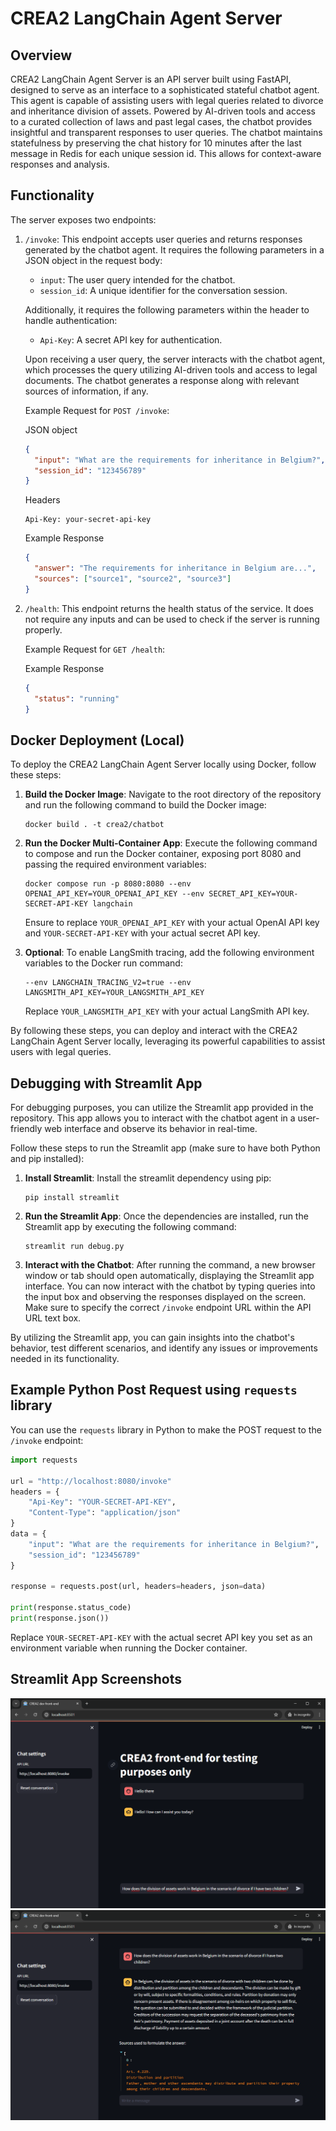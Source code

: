 # CREA2 LangChain Agent Server

## Overview
CREA2 LangChain Agent Server is an API server built using FastAPI, designed to serve as an interface to a sophisticated stateful chatbot agent. This agent is capable of assisting users with legal queries related to divorce and inheritance division of assets. Powered by AI-driven tools and access to a curated collection of laws and past legal cases, the chatbot provides insightful and transparent responses to user queries. The chatbot maintains statefulness by preserving the chat history for 10 minutes after the last message in Redis for each unique session id. This allows for context-aware responses and analysis.

## Functionality
The server exposes two endpoints:

1. `/invoke`: This endpoint accepts user queries and returns responses generated by the chatbot agent. It requires the following parameters in a JSON object in the request body:
   - `input`: The user query intended for the chatbot.
   - `session_id`: A unique identifier for the conversation session.
   
   Additionally, it requires the following parameters within the header to handle authentication:
   - `Api-Key`: A secret API key for authentication.

   Upon receiving a user query, the server interacts with the chatbot agent, which processes the query utilizing AI-driven tools and access to legal documents. The chatbot generates a response along with relevant sources of information, if any.

   Example Request for `POST /invoke`:

   JSON object
   ```json
   {
     "input": "What are the requirements for inheritance in Belgium?",
     "session_id": "123456789"
   }
   ```
   Headers
   ```http
   Api-Key: your-secret-api-key
   ```

   Example Response
   ```json
   {
     "answer": "The requirements for inheritance in Belgium are...",
     "sources": ["source1", "source2", "source3"]
   }
   ```

2. `/health`: This endpoint returns the health status of the service. It does not require any inputs and can be used to check if the server is running properly.

   Example Request for `GET /health`:
   
   Example Response
   ```json
   {
     "status": "running"
   }
   ```

## Docker Deployment (Local)
To deploy the CREA2 LangChain Agent Server locally using Docker, follow these steps:

1. **Build the Docker Image**: Navigate to the root directory of the repository and run the following command to build the Docker image:
    ```
    docker build . -t crea2/chatbot
    ```

2. **Run the Docker Multi-Container App**: Execute the following command to compose and run the Docker container, exposing port 8080 and passing the required environment variables:
    ```
    docker compose run -p 8080:8080 --env OPENAI_API_KEY=YOUR_OPENAI_API_KEY --env SECRET_API_KEY=YOUR-SECRET-API-KEY langchain
    ```

    Ensure to replace `YOUR_OPENAI_API_KEY` with your actual OpenAI API key and `YOUR-SECRET-API-KEY` with your actual secret API key.

3. **Optional**: To enable LangSmith tracing, add the following environment variables to the Docker run command:
    ```
    --env LANGCHAIN_TRACING_V2=true --env LANGSMITH_API_KEY=YOUR_LANGSMITH_API_KEY
    ```

    Replace `YOUR_LANGSMITH_API_KEY` with your actual LangSmith API key.

By following these steps, you can deploy and interact with the CREA2 LangChain Agent Server locally, leveraging its powerful capabilities to assist users with legal queries.

## Debugging with Streamlit App

For debugging purposes, you can utilize the Streamlit app provided in the repository. This app allows you to interact with the chatbot agent in a user-friendly web interface and observe its behavior in real-time.

Follow these steps to run the Streamlit app (make sure to have both Python and pip installed):

1. **Install Streamlit**: Install the streamlit dependency using pip:
   ```
   pip install streamlit
   ```

2. **Run the Streamlit App**: Once the dependencies are installed, run the Streamlit app by executing the following command:
   ```
   streamlit run debug.py
   ```

3. **Interact with the Chatbot**: After running the command, a new browser window or tab should open automatically, displaying the Streamlit app interface. You can now interact with the chatbot by typing queries into the input box and observing the responses displayed on the screen. Make sure to specify the correct `/invoke` endpoint URL within the API URL text box.

By utilizing the Streamlit app, you can gain insights into the chatbot's behavior, test different scenarios, and identify any issues or improvements needed in its functionality.

## Example Python Post Request using `requests` library

You can use the `requests` library in Python to make the POST request to the `/invoke` endpoint:

```python
import requests

url = "http://localhost:8080/invoke"
headers = {
    "Api-Key": "YOUR-SECRET-API-KEY",
    "Content-Type": "application/json"
}
data = {
    "input": "What are the requirements for inheritance in Belgium?",
    "session_id": "123456789"
}

response = requests.post(url, headers=headers, json=data)

print(response.status_code)
print(response.json())
```

Replace `YOUR-SECRET-API-KEY` with the actual secret API key you set as an environment variable when running the Docker container.

## Streamlit App Screenshots

![Streamlit App Screenshot 1](img/screen1.png)
![Streamlit App Screenshot 2](img/screen2.png)
